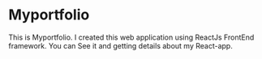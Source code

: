# Myportfolio
This is Myportfolio. I created this web application using ReactJs FrontEnd framework.  You can See it and getting details about my React-app.
